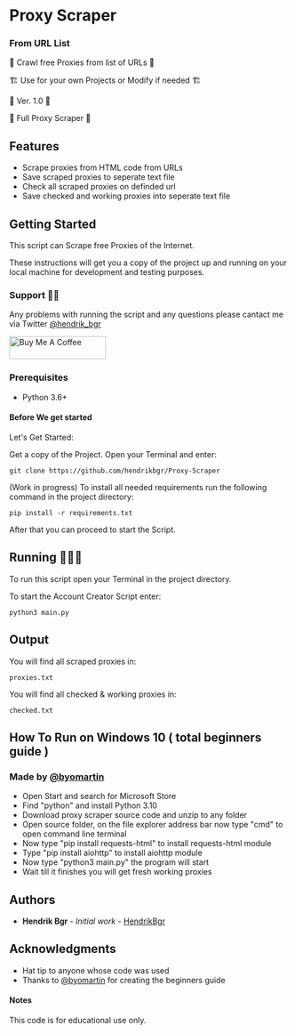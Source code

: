 # Proxy Scraper
### From URL List

🚀 Crawl free Proxies from list of URLs 🚀

🏗 Use for your own Projects or Modify if needed 🏗

📌 Ver. 1.0 📌

🤖 Full Proxy Scraper 🤖

## Features

* Scrape proxies from HTML code from URLs
* Save scraped proxies to seperate text file
* Check all scraped proxies on definded url
* Save checked and working proxies into seperate text file

## Getting Started

This script can Scrape free Proxies of the Internet.

These instructions will get you a copy of the project up and running on your local machine for development and testing purposes.

### Support 👨‍💻

Any problems with running the script and any questions please cantact me via Twitter [@hendrik_bgr](https://twitter.com/Hendrik_bgr)

<a href="https://www.buymeacoffee.com/hendrikbgr" target="_blank"><img src="https://cdn.buymeacoffee.com/buttons/default-orange.png" alt="Buy Me A Coffee" height="41" width="174"></a>


### Prerequisites

* Python 3.6+

#### Before We get started

Let's Get Started:

Get a copy of the Project. Open your Terminal and enter:

```
git clone https://github.com/hendrikbgr/Proxy-Scraper
```

(Work in progress) To install all needed requirements run the following command in the project directory:

```
pip install -r requirements.txt
```

After that you can proceed to start the Script.

## Running 🏃🏽‍♂️

To run this script open your Terminal in the project directory.

To start the Account Creator Script enter:

```
python3 main.py
```

## Output

You will find all scraped proxies in:
```
proxies.txt
```

You will find all checked & working proxies in:
```
checked.txt
```

## How To Run on Windows 10 ( total beginners guide )
### Made by [@byomartin](https://github.com/byomartin)
- Open Start and search for Microsoft Store
- Find "python" and install Python 3.10
- Download proxy scraper source code and unzip to any folder
- Open source folder, on the file explorer address bar now type "cmd" to open command line terminal
- Now type "pip install requests-html" to install requests-html module
- Type "pip install aiohttp" to install aiohttp module
- Now type "python3 main.py" the program will start
- Wait till it finishes you will get fresh working proxies

## Authors

* **Hendrik Bgr** - *Initial work* - [HendrikBgr](https://github.com/hendrikbgr)

## Acknowledgments

* Hat tip to anyone whose code was used
* Thanks to [@byomartin](https://github.com/byomartin) for creating the beginners guide

#### Notes

This code is for educational use only. 


